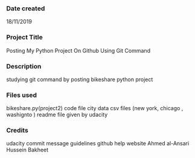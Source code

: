 ### Date created
18/11/2019
### Project Title
Posting My Python Project On Github Using Git Command
### Description
studying git command by posting bikeshare python project

### Files used
bikeshare.py(project2) code file
city data csv files (new york, chicago , washignto )
readme file given by udacity

### Credits
udacity commit message guidelines
github help website
Ahmed al-Ansari
Hussein Bakheet
